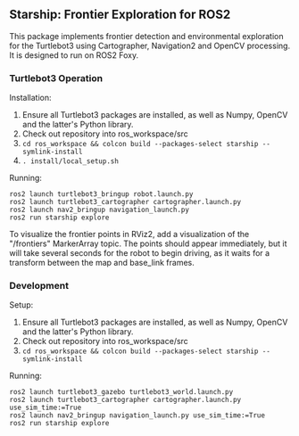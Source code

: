 Starship: Frontier Exploration for ROS2
---------------------------------------
This package implements frontier detection and environmental exploration for the Turtlebot3 using Cartographer, Navigation2 and OpenCV processing. It is designed to run on ROS2 Foxy.

### Turtlebot3 Operation
Installation:
1. Ensure all Turtlebot3 packages are installed, as well as Numpy, OpenCV and the latter's Python library.
2. Check out repository into ros_workspace/src
3. `cd ros_workspace && colcon build --packages-select starship --symlink-install`
4. `. install/local_setup.sh`

Running:
```
ros2 launch turtlebot3_bringup robot.launch.py
ros2 launch turtlebot3_cartographer cartographer.launch.py
ros2 launch nav2_bringup navigation_launch.py
ros2 run starship explore
```

To visualize the frontier points in RViz2, add a visualization of the "/frontiers" MarkerArray topic. The points should appear immediately, but it will take several seconds for the robot to begin driving, as it waits for a transform between the map and base_link frames.

### Development
Setup:
1. Ensure all Turtlebot3 packages are installed, as well as Numpy, OpenCV and the latter's Python library.
2. Check out repository into ros_workspace/src
3. `cd ros_workspace && colcon build --packages-select starship --symlink-install`

Running:
```
ros2 launch turtlebot3_gazebo turtlebot3_world.launch.py
ros2 launch turtlebot3_cartographer cartographer.launch.py use_sim_time:=True
ros2 launch nav2_bringup navigation_launch.py use_sim_time:=True
ros2 run starship explore
```